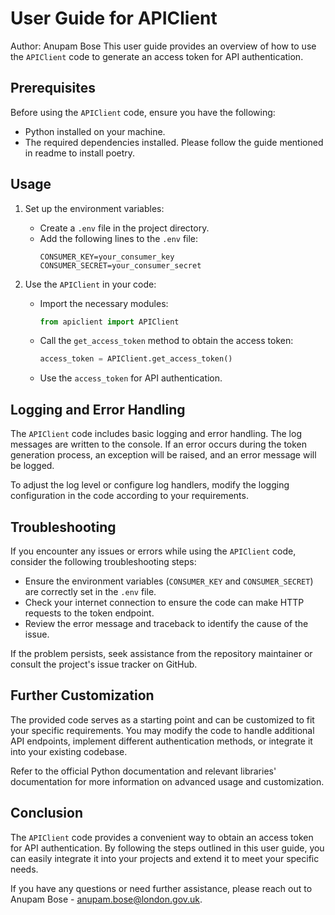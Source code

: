 # User Guide for APIClient

Author: Anupam Bose
This user guide provides an overview of how to use the `APIClient` code to generate an access token for API authentication.

## Prerequisites

Before using the `APIClient` code, ensure you have the following:

- Python installed on your machine.
- The required dependencies installed. Please follow the guide mentioned in readme to install poetry.

## Usage


1. Set up the environment variables:
    - Create a `.env` file in the project directory.
    - Add the following lines to the `.env` file:
        ```dotenv
        CONSUMER_KEY=your_consumer_key
        CONSUMER_SECRET=your_consumer_secret
        ```

2. Use the `APIClient` in your code:
    - Import the necessary modules:
        ```python
        from apiclient import APIClient
        ```

    - Call the `get_access_token` method to obtain the access token:
        ```python
        access_token = APIClient.get_access_token()
        ```

    - Use the `access_token` for API authentication.

## Logging and Error Handling

The `APIClient` code includes basic logging and error handling. The log messages are written to the console. If an error occurs during the token generation process, an exception will be raised, and an error message will be logged.

To adjust the log level or configure log handlers, modify the logging configuration in the code according to your requirements.

## Troubleshooting

If you encounter any issues or errors while using the `APIClient` code, consider the following troubleshooting steps:

- Ensure the environment variables (`CONSUMER_KEY` and `CONSUMER_SECRET`) are correctly set in the `.env` file.
- Check your internet connection to ensure the code can make HTTP requests to the token endpoint.
- Review the error message and traceback to identify the cause of the issue.

If the problem persists, seek assistance from the repository maintainer or consult the project's issue tracker on GitHub.

## Further Customization

The provided code serves as a starting point and can be customized to fit your specific requirements. You may modify the code to handle additional API endpoints, implement different authentication methods, or integrate it into your existing codebase.

Refer to the official Python documentation and relevant libraries' documentation for more information on advanced usage and customization.

## Conclusion

The `APIClient` code provides a convenient way to obtain an access token for API authentication. By following the steps outlined in this user guide, you can easily integrate it into your projects and extend it to meet your specific needs.

If you have any questions or need further assistance, please reach out to Anupam Bose - anupam.bose@london.gov.uk.
